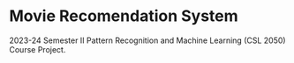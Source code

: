 # Movie Recomendation System

2023-24 Semester Ⅱ Pattern Recognition and Machine Learning (CSL 2050) Course Project.
